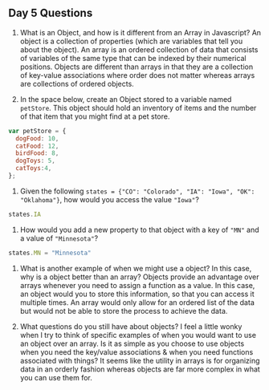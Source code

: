 ## Day 5 Questions

1. What is an Object, and how is it different from an Array in Javascript?
An object is a collection of properties (which are variables that tell you about the object). An array is an ordered collection of data that consists of variables of the same type that can be indexed by their numerical positions. Objects are different than arrays in that they are a collection of key-value associations where order does not matter whereas arrays are collections of ordered objects.

1. In the space below, create an Object stored to a variable named `petStore`.  This object should hold an inventory of items and the number of that item that you might find at a pet store.
```JavaScript
var petStore = {
  dogFood: 10,
  catFood: 12,
  birdFood: 8,
  dogToys: 5,
  catToys:4,
};

```

1. Given the following `states = {"CO": "Colorado", "IA": "Iowa", "OK": "Oklahoma"}`, how would you access the value `"Iowa"`?
```JavaScript
states.IA

```

1. How would you add a new property to that object with a key of `"MN"` and a value of `"Minnesota"`?
```JavaScript
states.MN = "Minnesota"

```

1. What is another example of when we might use a object?  In this case, why is a object better than an array?
Objects provide an advantage over arrays whenever you need to assign a function as a value. In this case, an object would you to store this information, so that you can access it multiple times. An array would only allow for an ordered list of the data but would not be able to store the process to achieve the data.

1. What questions do you still have about objects?
I feel a little wonky when I try to think of specific examples of when you would want to use an object over an array. Is it as simple as you choose to use objects when you need the key/value associations & when you need functions associated with things? It seems like the utility in arrays is for organizing data in an orderly fashion whereas objects are far more complex in what you can use them for.
